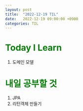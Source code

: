 ```yaml
---
layout: post
title:  "2022-12-19 TIL"
date:   2022-12-19 09:00:00 +0900
categories: TIL
---
```


<span style="color:green"> Today I Learn  </span>
=====================================================
1. 도메인 모델


<span style="color:green"> 내일 공부할 것 </span>
=====================================================
1. JPA
2. 리턴객체 만들기


